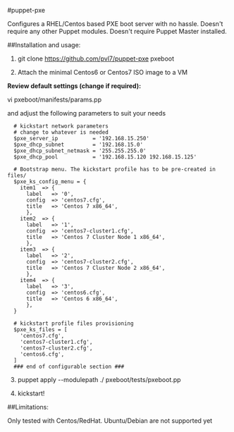 #puppet-pxe

Configures a RHEL/Centos based PXE boot server with no hassle. Doesn't require any other Puppet modules. Doesn't require Puppet Master installed.

##Installation and usage:

1) git clone https://github.com/pvl7/puppet-pxe pxeboot

2) Attach the minimal Centos6 or Centos7 ISO image to a VM

**Review default settings (change if required):**

vi pxeboot/manifests/params.pp

and adjust the following parameters to suit your needs
```
  # kickstart network parameters
  # change to whatever is needed
  $pxe_server_ip           = '192.168.15.250'
  $pxe_dhcp_subnet         = '192.168.15.0'
  $pxe_dhcp_subnet_netmask = '255.255.255.0'
  $pxe_dhcp_pool           = '192.168.15.120 192.168.15.125'

  # Bootstrap menu. The kickstart profile has to be pre-created in files/
  $pxe_ks_config_menu = {
    item1  => { 
      label   => '0',
      config  => 'centos7.cfg',
      title   => 'Centos 7 x86_64',
      },
    item2  => { 
      label   => '1',
      config  => 'centos7-cluster1.cfg',
      title   => 'Centos 7 Cluster Node 1 x86_64',
      },
    item3  => { 
      label   => '2',
      config  => 'centos7-cluster2.cfg',
      title   => 'Centos 7 Cluster Node 2 x86_64',
      },
    item4  => { 
      label   => '3',
      config  => 'centos6.cfg',
      title   => 'Centos 6 x86_64',
      },
  }

  # kickstart profile files provisioning
  $pxe_ks_files = [
    'centos7.cfg',
    'centos7-cluster1.cfg',
    'centos7-cluster2.cfg',
    'centos6.cfg',
  ]
  ### end of configurable section ###
```

3) puppet apply --modulepath ./ pxeboot/tests/pxeboot.pp

4) kickstart!

##Limitations:

Only tested with Centos/RedHat. Ubuntu/Debian are not supported yet
